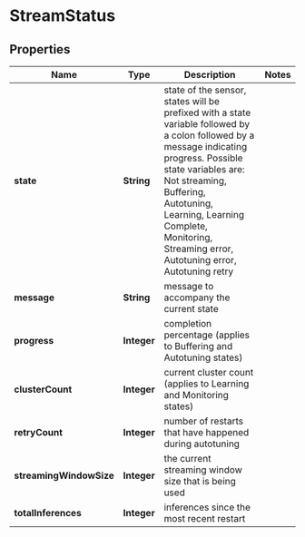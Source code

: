 

# StreamStatus


## Properties

| Name | Type | Description | Notes |
|------------ | ------------- | ------------- | -------------|
|**state** | **String** | state of the sensor, states will be prefixed with a state variable  followed by a colon followed by a message indicating progress.  Possible state variables  are: Not streaming, Buffering, Autotuning, Learning, Learning Complete, Monitoring,  Streaming error,  Autotuning error, Autotuning retry |  |
|**message** | **String** | message to accompany the current state |  |
|**progress** | **Integer** | completion percentage (applies to Buffering and Autotuning states) |  |
|**clusterCount** | **Integer** | current cluster count (applies to Learning and Monitoring states) |  |
|**retryCount** | **Integer** | number of restarts that have happened during autotuning |  |
|**streamingWindowSize** | **Integer** | the current streaming window size that is being used |  |
|**totalInferences** | **Integer** | inferences since the most recent restart |  |



